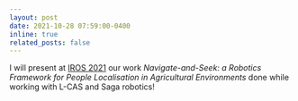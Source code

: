 ```yaml
---
layout: post
date: 2021-10-28 07:59:00-0400
inline: true
related_posts: false
---
```

I will present at  <a href="https://www.iros2021.org/">IROS 2021</a> our work <em>Navigate-and-Seek: a Robotics Framework for People Localisation in Agricultural Environments</em> done while working with L-CAS and Saga robotics!
